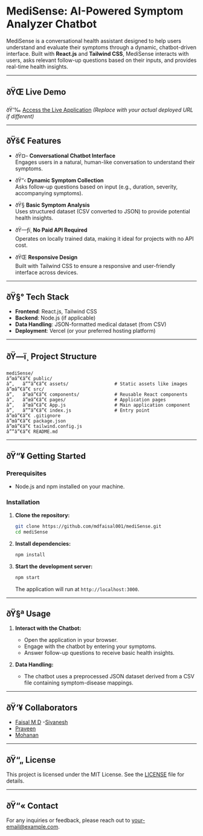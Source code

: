 # MediSense: AI-Powered Symptom Analyzer Chatbot

MediSense is a conversational health assistant designed to help users understand and evaluate their symptoms through a dynamic, chatbot-driven interface. Built with **React.js** and **Tailwind CSS**, MediSense interacts with users, asks relevant follow-up questions based on their inputs, and provides real-time health insights.

---

## ðŸŒ Live Demo

ðŸ‘‰ [Access the Live Application](https://medisense-alpha.vercel.app/) *(Replace with your actual deployed URL if different)*

---

## ðŸš€ Features

- ðŸ¤– **Conversational Chatbot Interface**  
  Engages users in a natural, human-like conversation to understand their symptoms.

- ðŸ“‹ **Dynamic Symptom Collection**  
  Asks follow-up questions based on input (e.g., duration, severity, accompanying symptoms).

- ðŸ§  **Basic Symptom Analysis**  
  Uses structured dataset (CSV converted to JSON) to provide potential health insights.

- ðŸ—ƒï¸ **No Paid API Required**  
  Operates on locally trained data, making it ideal for projects with no API cost.

- ðŸŒ **Responsive Design**  
  Built with Tailwind CSS to ensure a responsive and user-friendly interface across devices.

---

## ðŸ§° Tech Stack

- **Frontend**: React.js, Tailwind CSS
- **Backend**: Node.js (if applicable)
- **Data Handling**: JSON-formatted medical dataset (from CSV)
- **Deployment**: Vercel (or your preferred hosting platform)

---

## ðŸ—ï¸ Project Structure

```
mediSense/
â”œâ”€â”€ public/
â”‚   â””â”€â”€ assets/                 # Static assets like images
â”œâ”€â”€ src/
â”‚   â”œâ”€â”€ components/             # Reusable React components
â”‚   â”œâ”€â”€ pages/                  # Application pages
â”‚   â”œâ”€â”€ App.js                  # Main application component
â”‚   â””â”€â”€ index.js                # Entry point
â”œâ”€â”€ .gitignore
â”œâ”€â”€ package.json
â”œâ”€â”€ tailwind.config.js
â””â”€â”€ README.md
```

---

## ðŸ“¥ Getting Started

### Prerequisites

- Node.js and npm installed on your machine.

### Installation

1. **Clone the repository:**

   ```bash
   git clone https://github.com/mdfaisal001/mediSense.git
   cd mediSense
   ```

2. **Install dependencies:**

   ```bash
   npm install
   ```

3. **Start the development server:**

   ```bash
   npm start
   ```

   The application will run at `http://localhost:3000`.

---

## ðŸ§ª Usage

1. **Interact with the Chatbot:**
   - Open the application in your browser.
   - Engage with the chatbot by entering your symptoms.
   - Answer follow-up questions to receive basic health insights.

2. **Data Handling:**
   - The chatbot uses a preprocessed JSON dataset derived from a CSV file containing symptom-disease mappings.

---

## ðŸ‘¥ Collaborators

- [Faisal M D](https://github.com/mdfaisal001)
-[Sivanesh](https://www.github.com/sivanesh10/ )
- [Praveen](https://github.com/praveenvedha26)
- [Mohanan]( https://github.com/Mohananchitra )


---

## ðŸ“„ License

This project is licensed under the MIT License. See the [LICENSE](LICENSE) file for details.

---

## ðŸ“« Contact

For any inquiries or feedback, please reach out to [your-email@example.com](mailto:your-email@example.com).
